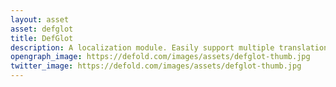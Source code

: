 ```yaml
---
layout: asset
asset: defglot
title: DefGlot
description: A localization module. Easily support multiple translations of your game.
opengraph_image: https://defold.com/images/assets/defglot-thumb.jpg
twitter_image: https://defold.com/images/assets/defglot-thumb.jpg
---
```

